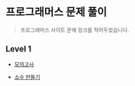 # 프로그래머스 문제 풀이

> 프로그래머스 사이트 문제 링크를 적어두었습니다.



## Level 1

- [모의고사](https://programmers.co.kr/learn/courses/30/lessons/42840)

- [소수 만들기](https://programmers.co.kr/learn/courses/30/lessons/12977)

